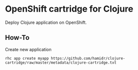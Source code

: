 # OpenShift cartridge for Clojure

Deploy Clojure application on OpenShift.

## How-To

Create new application

```
rhc app create myapp https://github.com/hamidr/clojure-cartridge/raw/master/metadata/clojure-cartridge.txt
```
